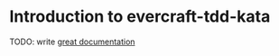 # Introduction to evercraft-tdd-kata

TODO: write [great documentation](http://jacobian.org/writing/great-documentation/what-to-write/)
